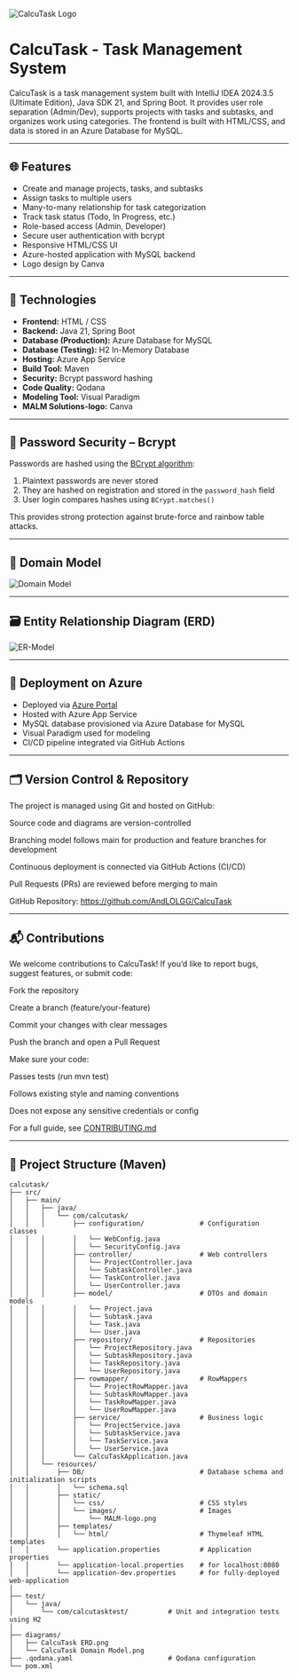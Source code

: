 ![CalcuTask Logo](src/main/resources/static/images/malm-logo.png)
# CalcuTask - Task Management System 

CalcuTask is a task management system built with IntelliJ IDEA 2024.3.5 (Ultimate Edition), Java SDK 21, and Spring Boot. It provides user role separation (Admin/Dev), supports projects with tasks and subtasks, and organizes work using categories. The frontend is built with HTML/CSS, and data is stored in an Azure Database for MySQL.

---

## 🌐 Features

- Create and manage projects, tasks, and subtasks
- Assign tasks to multiple users
- Many-to-many relationship for task categorization
- Track task status (Todo, In Progress, etc.)
- Role-based access (Admin, Developer)
- Secure user authentication with bcrypt
- Responsive HTML/CSS UI
- Azure-hosted application with MySQL backend
- Logo design by Canva

---

## 🧱 Technologies

- **Frontend:** HTML / CSS
- **Backend:** Java 21, Spring Boot
- **Database (Production):** Azure Database for MySQL
- **Database (Testing):** H2 In-Memory Database
- **Hosting:** Azure App Service
- **Build Tool:** Maven
- **Security:** Bcrypt password hashing
- **Code Quality:** Qodana
- **Modeling Tool:** Visual Paradigm
- **MALM Solutions-logo:** Canva

---

## 🔐 Password Security – Bcrypt

Passwords are hashed using the [BCrypt algorithm](https://en.wikipedia.org/wiki/Bcrypt):

1. Plaintext passwords are never stored
2. They are hashed on registration and stored in the `password_hash` field
3. User login compares hashes using `BCrypt.matches()`

This provides strong protection against brute-force and rainbow table attacks.

---

## 📐 Domain Model

![Domain Model](https://github.com/AndLOLGG/CalcuTask/blob/main/diagrams/CalcuTask%20Domain%20Model.png)

---

## 🗃️ Entity Relationship Diagram (ERD)

![ER-Model](https://github.com/AndLOLGG/CalcuTask/blob/main/diagrams/CalcuTask%20ERD.png)

---

## 🚀 Deployment on Azure

- Deployed via [Azure Portal](https://portal.azure.com)
- Hosted with Azure App Service
- MySQL database provisioned via Azure Database for MySQL
- Visual Paradigm used for modeling
- CI/CD pipeline integrated via GitHub Actions

---

## 🗂️ Version Control & Repository
The project is managed using Git and hosted on GitHub:

Source code and diagrams are version-controlled

Branching model follows main for production and feature branches for development

Continuous deployment is connected via GitHub Actions (CI/CD)

Pull Requests (PRs) are reviewed before merging to main

GitHub Repository: https://github.com/AndLOLGG/CalcuTask

---

## 📬 Contributions
We welcome contributions to CalcuTask! If you’d like to report bugs, suggest features, or submit code:

Fork the repository

Create a branch (feature/your-feature)

Commit your changes with clear messages

Push the branch and open a Pull Request

Make sure your code:

Passes tests (run mvn test)

Follows existing style and naming conventions

Does not expose any sensitive credentials or config

For a full guide, see [CONTRIBUTING.md](https://github.com/AndLOLGG/CalcuTask/blob/main/CONTRIBUTING.md)

---

## 📁 Project Structure (Maven)

```plaintext
calcutask/
├── src/
│   ├── main/
│   │   ├── java/
│   │   │   └── com/calcutask/
│   │   │       ├── configuration/              # Configuration classes
│   │   │       │   └── WebConfig.java
│   │   │       │   └── SecurityConfig.java
│   │   │       ├── controller/                 # Web controllers
│   │   │       │   └── ProjectController.java
│   │   │       │   └── SubtaskController.java
│   │   │       │   └── TaskController.java
│   │   │       │   └── UserController.java
│   │   │       ├── model/                      # DTOs and domain models
│   │   │       │   └── Project.java
│   │   │       │   └── Subtask.java
│   │   │       │   └── Task.java
│   │   │       │   └── User.java
│   │   │       ├── repository/                 # Repositories
│   │   │       │   └── ProjectRepository.java
│   │   │       │   └── SubtaskRepository.java
│   │   │       │   └── TaskRepository.java
│   │   │       │   └── UserRepository.java
│   │   │       ├── rowmapper/                  # RowMappers
│   │   │       │   └── ProjectRowMapper.java
│   │   │       │   └── SubtaskRowMapper.java
│   │   │       │   └── TaskRowMapper.java
│   │   │       │   └── UserRowMapper.java
│   │   │       ├── service/                    # Business logic
│   │   │       │   └── ProjectService.java
│   │   │       │   └── SubtaskService.java
│   │   │       │   └── TaskService.java
│   │   │       │   └── UserService.java
│   │   │       └── CalcuTaskApplication.java
│   │   └── resources/
│   │       ├── DB/                             # Database schema and initialization scripts
│   │       │   └── schema.sql
│   │       ├── static/
│   │       │   └── css/                        # CSS styles
│   │       │   └── images/                     # Images
│   │       │       └── MALM-logo.png
│   │       ├── templates/
│   │       │   └── html/                       # Thymeleaf HTML templates
│   │       └── application.properties          # Application properties
│   │       └── application-local.properties    # for localhost:8080
│   │       └── application-dev.properties      # for fully-deployed web-application
│
├── test/
│   └── java/
│       └── com/calcutasktest/          # Unit and integration tests using H2
│
├── diagrams/
│   ├── CalcuTask ERD.png
│   └── CalcuTask Domain Model.png
├── .qodana.yaml                        # Qodana configuration
└── pom.xml
